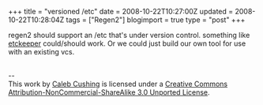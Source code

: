 +++
title = "versioned /etc"
date = 2008-10-22T10:27:00Z
updated = 2008-10-22T10:28:04Z
tags = ["Regen2"]
blogimport = true 
type = "post"
+++

regen2 should support an /etc that's under version control. something like <a href="http://kitenet.net/~joey/code/etckeeper/">etckeeper</a> could/should work. Or we could just build our own tool for use with an existing vcs.<div class="blogger-post-footer"><br />--<br />
This <span xmlns:dc="http://purl.org/dc/elements/1.1/" href="http://purl.org/dc/dcmitype/Text" rel="dc:type">work</span> by <a xmlns:cc="http://creativecommons.org/ns#" href="http://www.xenoterracide.com" property="cc:attributionName" rel="cc:attributionURL">Caleb Cushing</a> is licensed under a <a rel="license" href="http://creativecommons.org/licenses/by-nc-sa/3.0/">Creative Commons Attribution-NonCommercial-ShareAlike 3.0 Unported License</a>.</div>
